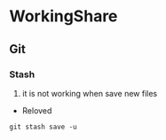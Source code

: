 # WorkingShare

## Git

### Stash
1. it is not working when save new files

- Reloved
```
git stash save -u
```

